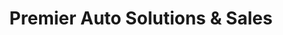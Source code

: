 ---
title: "Premier Auto Solutions & Sales"
url: /quinton/premier-auto-solutions-and-sales/
shop: car
---